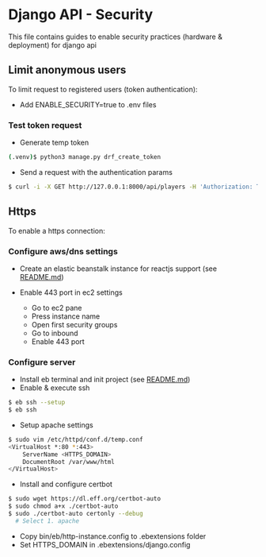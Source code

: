 # Django API - Security

This file contains guides to enable security practices (hardware & deployment) for django api

## Limit anonymous users

To limit request to registered users (token authentication):

-  Add ENABLE_SECURITY=true to .env files

### Test token request

-  Generate temp token
```bash
(.venv)$ python3 manage.py drf_create_token 
```

-  Send a request with the authentication params
```bash
$ curl -i -X GET http://127.0.0.1:8000/api/players -H 'Authorization: Token '
```

## Https

To enable a https connection:

### Configure aws/dns settings

-  Create an elastic beanstalk instance for reactjs support (see [README.md](../README.md))   

-  Enable 443 port in ec2 settings
   -  Go to ec2 pane 
   -  Press instance name
   -  Open first security groups
   -  Go to inbound
   -  Enable 443 port

### Configure server

-  Install eb terminal and init project (see [README.md](../README.md))
-  Enable & execute ssh

```bash
$ eb ssh --setup
$ eb ssh
```

-  Setup apache settings

```bash
$ sudo vim /etc/httpd/conf.d/temp.conf
<VirtualHost *:80 *:443>
	ServerName <HTTPS_DOMAIN>
	DocumentRoot /var/www/html
</VirtualHost>
```

-  Install and configure certbot

```bash
$ sudo wget https://dl.eff.org/certbot-auto
$ sudo chmod a+x ./certbot-auto
$ sudo ./certbot-auto certonly --debug
  # Select 1. apache
```

-  Copy bin/eb/http-instance.config to .ebextensions folder
-  Set HTTPS_DOMAIN in .ebextensions/django.config